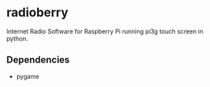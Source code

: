 radioberry
==========

Internet Radio Software for Raspberry Pi running pi3g touch screen in python.

Dependencies
------------

- pygame
